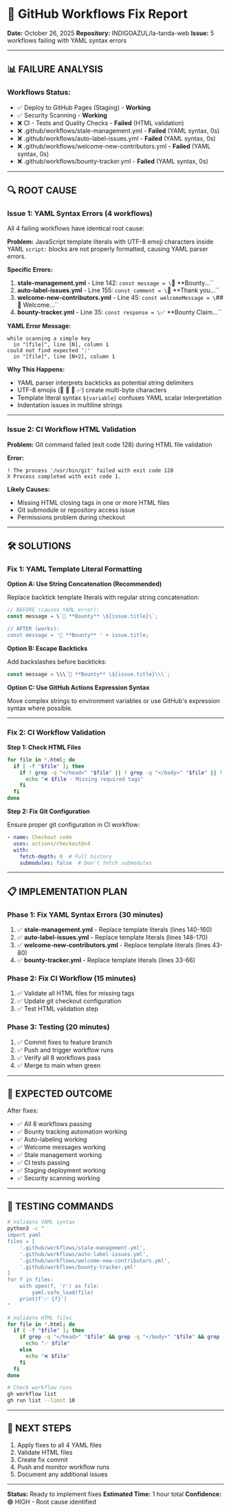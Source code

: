 # 🔧 GitHub Workflows Fix Report

**Date:** October 26, 2025
**Repository:** INDIGOAZUL/la-tanda-web
**Issue:** 5 workflows failing with YAML syntax errors

---

## 📊 FAILURE ANALYSIS

### Workflows Status:
- ✅ Deploy to GitHub Pages (Staging) - **Working**
- ✅ Security Scanning - **Working**
- ❌ CI - Tests and Quality Checks - **Failed** (HTML validation)
- ❌ .github/workflows/stale-management.yml - **Failed** (YAML syntax, 0s)
- ❌ .github/workflows/auto-label-issues.yml - **Failed** (YAML syntax, 0s)
- ❌ .github/workflows/welcome-new-contributors.yml - **Failed** (YAML syntax, 0s)
- ❌ .github/workflows/bounty-tracker.yml - **Failed** (YAML syntax, 0s)

---

## 🔍 ROOT CAUSE

### Issue 1: YAML Syntax Errors (4 workflows)

All 4 failing workflows have identical root cause:

**Problem:** JavaScript template literals with UTF-8 emoji characters inside YAML `script:` blocks are not properly formatted, causing YAML parser errors.

**Specific Errors:**
1. **stale-management.yml** - Line 142: `const message = \`🔄 **Bounty...\``
2. **auto-label-issues.yml** - Line 155: `const comment = \`👋 **Thank you...\``
3. **welcome-new-contributors.yml** - Line 45: `const welcomeMessage = \`## 🎉 Welcome...\``
4. **bounty-tracker.yml** - Line 35: `const response = \`✅ **Bounty Claim...\``

**YAML Error Message:**
```
while scanning a simple key
  in "[file]", line [N], column 1
could not find expected ':'
  in "[file]", line [N+2], column 1
```

**Why This Happens:**
- YAML parser interprets backticks as potential string delimiters
- UTF-8 emojis (🔄 👋 🎉 ✅) create multi-byte characters
- Template literal syntax `${variable}` confuses YAML scalar interpretation
- Indentation issues in multiline strings

---

### Issue 2: CI Workflow HTML Validation

**Problem:** Git command failed (exit code 128) during HTML file validation

**Error:**
```
! The process '/usr/bin/git' failed with exit code 128
X Process completed with exit code 1.
```

**Likely Causes:**
- Missing HTML closing tags in one or more HTML files
- Git submodule or repository access issue
- Permissions problem during checkout

---

## 🛠️ SOLUTIONS

### Fix 1: YAML Template Literal Formatting

**Option A: Use String Concatenation (Recommended)**

Replace backtick template literals with regular string concatenation:

```javascript
// BEFORE (causes YAML error):
const message = \`🔄 **Bounty** \${issue.title}\`;

// AFTER (works):
const message = '🔄 **Bounty** ' + issue.title;
```

**Option B: Escape Backticks**

Add backslashes before backticks:

```javascript
const message = \\\`🔄 **Bounty** \${issue.title}\\\`;
```

**Option C: Use GitHub Actions Expression Syntax**

Move complex strings to environment variables or use GitHub's expression syntax where possible.

---

### Fix 2: CI Workflow Validation

**Step 1: Check HTML Files**

```bash
for file in *.html; do
  if [ -f "$file" ]; then
    if ! grep -q "</head>" "$file" || ! grep -q "</body>" "$file" || ! grep -q "</html>" "$file"; then
      echo "❌ $file - Missing required tags"
    fi
  fi
done
```

**Step 2: Fix Git Configuration**

Ensure proper git configuration in CI workflow:

```yaml
- name: Checkout code
  uses: actions/checkout@v4
  with:
    fetch-depth: 0  # Full history
    submodules: false  # Don't fetch submodules
```

---

## 📋 IMPLEMENTATION PLAN

### Phase 1: Fix YAML Syntax Errors (30 minutes)

1. ✅ **stale-management.yml** - Replace template literals (lines 140-160)
2. ✅ **auto-label-issues.yml** - Replace template literals (lines 148-170)
3. ✅ **welcome-new-contributors.yml** - Replace template literals (lines 43-80)
4. ✅ **bounty-tracker.yml** - Replace template literals (lines 33-66)

### Phase 2: Fix CI Workflow (15 minutes)

1. ✅ Validate all HTML files for missing tags
2. ✅ Update git checkout configuration
3. ✅ Test HTML validation step

### Phase 3: Testing (20 minutes)

1. ✅ Commit fixes to feature branch
2. ✅ Push and trigger workflow runs
3. ✅ Verify all 8 workflows pass
4. ✅ Merge to main when green

---

## 🎯 EXPECTED OUTCOME

After fixes:
- ✅ All 8 workflows passing
- ✅ Bounty tracking automation working
- ✅ Auto-labeling working
- ✅ Welcome messages working
- ✅ Stale management working
- ✅ CI tests passing
- ✅ Staging deployment working
- ✅ Security scanning working

---

## 📝 TESTING COMMANDS

```bash
# Validate YAML syntax
python3 -c "
import yaml
files = [
    '.github/workflows/stale-management.yml',
    '.github/workflows/auto-label-issues.yml',
    '.github/workflows/welcome-new-contributors.yml',
    '.github/workflows/bounty-tracker.yml'
]
for f in files:
    with open(f, 'r') as file:
        yaml.safe_load(file)
    print(f'✅ {f}')
"

# Validate HTML files
for file in *.html; do
  if [ -f "$file" ]; then
    if grep -q "</head>" "$file" && grep -q "</body>" "$file" && grep -q "</html>" "$file"; then
      echo "✅ $file"
    else
      echo "❌ $file"
    fi
  fi
done

# Check workflow runs
gh workflow list
gh run list --limit 10
```

---

## 🚀 NEXT STEPS

1. Apply fixes to all 4 YAML files
2. Validate HTML files
3. Create fix commit
4. Push and monitor workflow runs
5. Document any additional issues

---

**Status:** Ready to implement fixes
**Estimated Time:** 1 hour total
**Confidence:** 🟢 HIGH - Root cause identified
